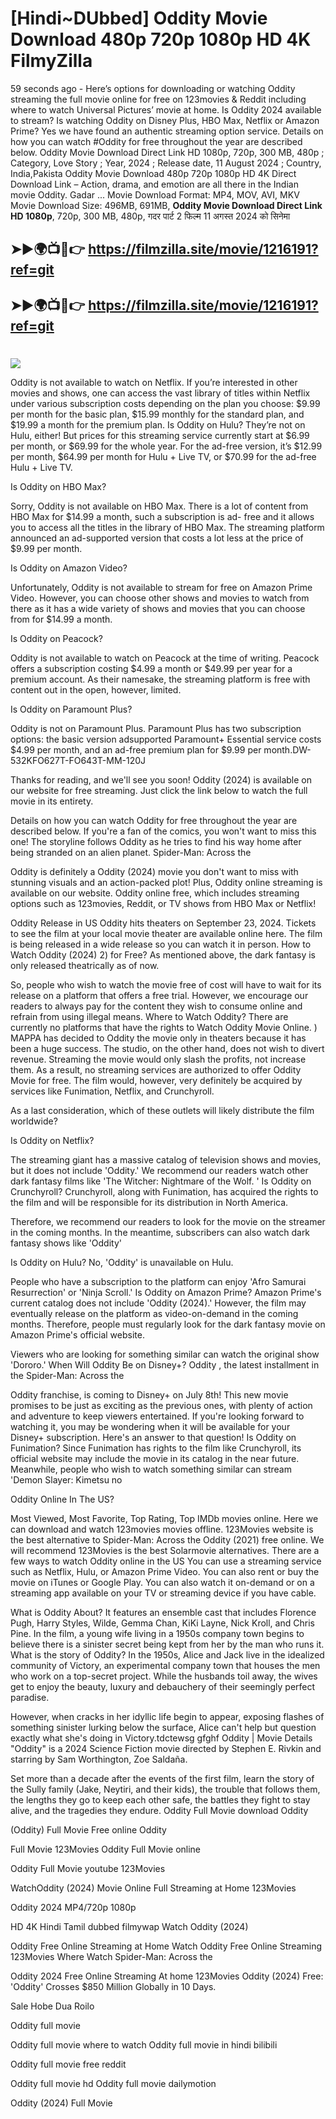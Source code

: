 # [Hindi~DUbbed] Oddity Movie Download 480p 720p 1080p HD 4K FilmyZilla


59 seconds ago - Here’s options for downloading or watching Oddity streaming the full movie online for free on 123movies & Reddit including where to watch Universal Pictures’ movie at home. Is Oddity 2024 available to stream? Is watching Oddity on Disney Plus, HBO Max, Netflix or Amazon Prime? Yes we have found an authentic streaming option service. Details on how you can watch #Oddity for free throughout the year are described below. Oddity Movie Download Direct Link HD 1080p, 720p, 300 MB, 480p ; Category, Love Story ; Year, 2024 ; Release date, 11 August 2024 ; Country, India,Pakista Oddity Movie Download 480p 720p 1080p HD 4K Direct Download Link – Action, drama, and emotion are all there in the Indian movie Oddity. Gadar ...
Movie Download Format: MP4, MOV, AVI, MKV
Movie Download Size: 496MB, 691MB, **Oddity Movie Download Direct Link HD 1080p**, 720p, 300 MB, 480p, गदर पार्ट 2 फिल्म 11 अगस्त 2024 को सिनेमा

## ➤►🌍📺📱👉   https://filmzilla.site/movie/1216191?ref=git

## ➤►🌍📺📱👉   https://filmzilla.site/movie/1216191?ref=git

#

<img src="https://image.tmdb.org/t/p/w780//6GhU4BJnqLSaAuz0yQBq3RfdzsF.jpg" />

Oddity is not available to watch on Netflix. If you’re interested in other movies and shows, one can access the vast library of titles within Netflix under various subscription costs depending on the plan you choose: $9.99 per month for the basic plan, $15.99 monthly for the standard plan, and $19.99 a month for the premium plan. Is Oddity on Hulu? They’re not on Hulu, either! But prices for this streaming service currently start at $6.99 per month, or $69.99 for the whole year. For the ad-free version, it’s $12.99 per month, $64.99 per month for Hulu + Live TV, or $70.99 for the ad-free Hulu + Live TV.

Is Oddity on HBO Max?

Sorry, Oddity is not available on HBO Max. There is a lot of content from HBO Max for $14.99 a month, such a subscription is ad- free and it allows you to access all the titles in the library of HBO Max. The streaming platform announced an ad-supported version that costs a lot less at the price of $9.99 per month.

Is Oddity on Amazon Video?

Unfortunately, Oddity is not available to stream for free on Amazon Prime Video. However, you can choose other shows and movies to watch from there as it has a wide variety of shows and movies that you can choose from for $14.99 a month.

Is Oddity on Peacock?

Oddity is not available to watch on Peacock at the time of writing. Peacock offers a subscription costing $4.99 a month or $49.99 per year for a premium account. As their namesake, the streaming platform is free with content out in the open, however, limited.

Is Oddity on Paramount Plus?

Oddity is not on Paramount Plus. Paramount Plus has two subscription options: the basic version adsupported Paramount+ Essential service costs $4.99 per month, and an ad-free premium plan for $9.99 per month.DW-532KFO627T-FO643T-MM-120J

Thanks for reading, and we'll see you soon! Oddity (2024) is available on our website for free streaming. Just click the link below to watch the full movie in its entirety.

Details on how you can watch Oddity for free throughout the year are described below. If you're a fan of the comics, you won't want to miss this one! The storyline follows Oddity as he tries to find his way home after being stranded on an alien planet. Spider-Man: Across the

Oddity is definitely a Oddity (2024) movie you don't want to miss with stunning visuals and an action-packed plot! Plus, Oddity online streaming is available on our website. Oddity online free, which includes streaming options such as 123movies, Reddit, or TV shows from HBO Max or Netflix!

Oddity Release in US Oddity hits theaters on September 23, 2024. Tickets to see the film at your local movie theater are available online here. The film is being released in a wide release so you can watch it in person. How to Watch Oddity (2024) 2) for Free? As mentioned above, the dark fantasy is only released theatrically as of now.

So, people who wish to watch the movie free of cost will have to wait for its release on a platform that offers a free trial. However, we encourage our readers to always pay for the content they wish to consume online and refrain from using illegal means. Where to Watch Oddity? There are currently no platforms that have the rights to Watch Oddity Movie Online. ) MAPPA has decided to Oddity the movie only in theaters because it has been a huge success. The studio, on the other hand, does not wish to divert revenue. Streaming the movie would only slash the profits, not increase them. As a result, no streaming services are authorized to offer Oddity Movie for free. The film would, however, very definitely be acquired by services like Funimation, Netflix, and Crunchyroll.

As a last consideration, which of these outlets will likely distribute the film worldwide?

Is Oddity on Netflix?

The streaming giant has a massive catalog of television shows and movies, but it does not include 'Oddity.' We recommend our readers watch other dark fantasy films like 'The Witcher: Nightmare of the Wolf. ' Is Oddity on Crunchyroll? Crunchyroll, along with Funimation, has acquired the rights to the film and will be responsible for its distribution in North America.

Therefore, we recommend our readers to look for the movie on the streamer in the coming months. In the meantime, subscribers can also watch dark fantasy shows like 'Oddity'

Is Oddity on Hulu? No, 'Oddity' is unavailable on Hulu.

People who have a subscription to the platform can enjoy 'Afro Samurai Resurrection' or 'Ninja Scroll.' Is Oddity on Amazon Prime? Amazon Prime's current catalog does not include 'Oddity (2024).' However, the film may eventually release on the platform as video-on-demand in the coming months. Therefore, people must regularly look for the dark fantasy movie on Amazon Prime's official website.

Viewers who are looking for something similar can watch the original show 'Dororo.' When Will Oddity Be on Disney+? Oddity , the latest installment in the Spider-Man: Across the

Oddity franchise, is coming to Disney+ on July 8th! This new movie promises to be just as exciting as the previous ones, with plenty of action and adventure to keep viewers entertained. If you're looking forward to watching it, you may be wondering when it will be available for your Disney+ subscription. Here's an answer to that question! Is Oddity on Funimation? Since Funimation has rights to the film like Crunchyroll, its official website may include the movie in its catalog in the near future. Meanwhile, people who wish to watch something similar can stream 'Demon Slayer: Kimetsu no

Oddity Online In The US?

Most Viewed, Most Favorite, Top Rating, Top IMDb movies online. Here we can download and watch 123movies movies offline. 123Movies website is the best alternative to Spider-Man: Across the Oddity (2021) free online. We will recommend 123Movies is the best Solarmovie alternatives. There are a few ways to watch Oddity online in the US You can use a streaming service such as Netflix, Hulu, or Amazon Prime Video. You can also rent or buy the movie on iTunes or Google Play. You can also watch it on-demand or on a streaming app available on your TV or streaming device if you have cable.

What is Oddity About? It features an ensemble cast that includes Florence Pugh, Harry Styles, Wilde, Gemma Chan, KiKi Layne, Nick Kroll, and Chris Pine. In the film, a young wife living in a 1950s company town begins to believe there is a sinister secret being kept from her by the man who runs it. What is the story of Oddity? In the 1950s, Alice and Jack live in the idealized community of Victory, an experimental company town that houses the men who work on a top-secret project. While the husbands toil away, the wives get to enjoy the beauty, luxury and debauchery of their seemingly perfect paradise.

However, when cracks in her idyllic life begin to appear, exposing flashes of something sinister lurking below the surface, Alice can't help but question exactly what she's doing in Victory.tdctewsg gfghf Oddity | Movie Details "Oddity" is a 2024 Science Fiction movie directed by Stephen E. Rivkin and starring by Sam Worthington, Zoe Saldaña.

Set more than a decade after the events of the first film, learn the story of the Sully family (Jake, Neytiri, and their kids), the trouble that follows them, the lengths they go to keep each other safe, the battles they fight to stay alive, and the tragedies they endure. Oddity Full Movie download Oddity

(Oddity) Full Movie Free online Oddity

Full Movie 123Movies Oddity Full Movie online

Oddity Full Movie youtube 123Movies

WatchOddity (2024) Movie Online Full Streaming at Home 123Movies

Oddity 2024 MP4/720p 1080p

HD 4K Hindi Tamil dubbed filmywap Watch Oddity (2024)

Oddity Free Online Streaming at Home Watch Oddity Free Online Streaming 123Movies Where Watch Spider-Man: Across the

Oddity 2024 Free Online Streaming At home 123Movies Oddity (2024) Free: 'Oddity' Crosses $850 Million Globally in 10 Days.

Sale Hobe Dua Roilo

Oddity full movie

Oddity full movie where to watch Oddity full movie in hindi bilibili

Oddity full movie free reddit

Oddity full movie hd Oddity full movie dailymotion

Oddity (2024) Full Movie